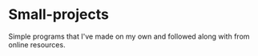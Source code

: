 # Small-projects
Simple programs that I've made on my own and followed along with from online resources. 
